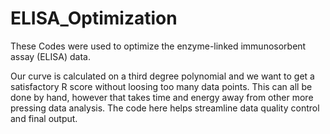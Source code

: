 # ELISA_Optimization
These Codes were used to optimize the enzyme-linked immunosorbent assay (ELISA) data.

Our curve is calculated on a third degree polynomial and we want to get a satisfactory R score without loosing too
many data points. This can all be done by hand, however that takes time and energy away from other more pressing
data analysis. The code here helps streamline data quality control and final output.
